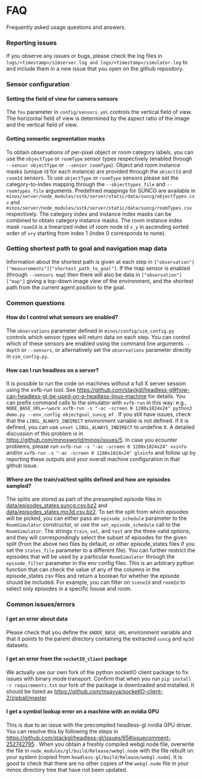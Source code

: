 # FAQ

Frequently asked usage questions and answers.

### Reporting issues

If you observe any issues or bugs, please check the log files in `logs/<timestamp>/simserver.log and logs/<timestamp>/simulator.log` to and include them in a new issue that you open on the github repository.

### Sensor configuration

#### Setting the field of view for camera sensors
The `fov` parameter in `config/sensors.yml` controls the vertical field of view.  The horizontal field of view is determined by the aspect ratio of the image and the vertical field of view.

#### Getting semantic segmentation masks
To obtain observations of per-pixel object or room category labels, you can use the `objectType` or `roomType` sensor types respectively (enabled through `--sensor objectType` or `--sensor roomType`).  Object and room instance masks (unique id for each instance) are provided through the `objectId` and `roomId` sensors.  To use `objectType` or `roomType` sensors please set the category-to-index mapping through the `--objecttypes_file` and `--roomtypes_file` arguments.  Predefined mappings for SUNCG are available in `minos/server/node_modules/sstk/server/static/data/suncg/objectTypes.csv` and `minos/server/node_modules/sstk/server/static/data/suncg/roomTypes.csv` respectively.  The category index and instance index masks can be combined to obtain category instance masks.  The room instance index mask `roomId` is a linearized index of room node id `x_y` in ascending sorted order of `x+y` starting from index 1 (index 0 corresponds to none).

### Getting shortest path to goal and navigation map data
Information about the shortest path is given at each step in `["observation"]["measurements"]["shortest_path_to_goal"]`.  If the map sensor is enabled (through `--sensors map`) then there will also be data in `["observation"]["map"]` giving a top-down image view of the environment, and the shortest path from the current agent position to the goal.

### Common questions

#### How do I control what sensors are enabled?
The `observations` parameter defined in `minos/config/sim_config.py` controls which sensor types will return data on each step.  You can control which of these sensors are enabled using the command line arguments `--depth` or `--sensors`, or alternatively set the `observations` parameter directly in `sim_config.py`.

#### How can I run headless on a server?
It is possible to run the code on machines without a full X server session using the xvfb-run tool. See https://github.com/stackgl/headless-gl#how-can-headless-gl-be-used-on-a-headless-linux-machine for details. You can prefix command calls to the simulator with `xvfb-run` in this way: e.g., `NODE_BASE_URL=~\work xvfb-run -s "-ac -screen 0 1280x1024x24" python3 demo.py --env_config objectgoal_suncg_mf` . If you still have issues, check that the `LIBGL_ALWAYS_INDIRECT` environment variable is not defined. If it is defined, you can use `unset LIBGL_ALWAYS_INDIRECT` to undefine it.  A detailed discussion of this problem is in https://github.com/minosworld/minos/issues/5. In case you ecounter problems, please run `xvfb-run -s "-ac -screen 0 1280x1024x24" xvinfo` and/or `xvfb-run -s "-ac -screen 0 1280x1024x24" glxinfo` and follow up by reporting these outputs and your overall machine configuration in that github issue.

#### Where are the train/val/test splits defined and how are episodes sampled?
The splits are stored as part of the presampled episode files in [data/episodes_states.suncg.csv.bz2](https://github.com/minosworld/minos/blob/master/data/episode_states.suncg.csv.bz2) and [data/episodes_states.mp3d.csv.bz2](https://github.com/minosworld/minos/blob/master/data/episode_states.mp3d.csv.bz2).  To set the split from which episodes will be picked, you can either pass an `episode_schedule` parameter to the `RoomSimulator` constructor, or use the `set_episode_schedule` call to the `RoomSimulator`.  The strings `train`, `val`, and `test` are the three valid options, and they will correspondingly select the subset of episodes for the given split (from the above two files by default, or other episode_states files if you set the `states_file` parameter to a different file).  You can further restrict the episodes that will be used by a particular `RoomSimulator` through the `episode_filter` parameter in the env config files.  This is an arbitrary python function that can check the value of any of the columns in the episode_states csv files and return a boolean for whether the episode should be included.  For example, you can filter on `sceneId` and `roomId` to select only episodes in a specific house and room.

### Common issues/errors

#### I get an error about data
Please check that you define the `$NODE_BASE_URL` environment variable and that it points to the parent directory containing the extracted `suncg` and `mp3d` datasets.

#### I get an error from the `socketIO_client` package
We actually use our own fork of the python socketIO client package to fix issues with binary mode transport.  Confirm that when you run `pip install -r requirements.txt` our fork of the package is downloaded and installed. It should be listed as https://github.com/msavva/socketIO-client-2/zipball/master

#### I get a symbol lookup error on a machine with an nvidia GPU
This is due to an issue with the precompiled headless-gl nvidia GPU driver.  You can resolve this by following the steps in https://github.com/stackgl/headless-gl/issues/65#issuecomment-252742795 . When you obtain a freshly compiled webgl.node file, overwrite the file in `node_modules/gl/build/Release/webgl.node` with the file rebuilt on your system (copied from `headless-gl/build/Release/webgl.node`). It is good to check that there are no other copies of the `webgl.node` file in your minos directory tree that have not been updated.
